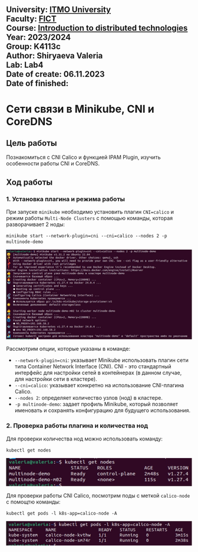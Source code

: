 University: [ITMO University](https://itmo.ru/ru/)  
Faculty: [FICT](https://fict.itmo.ru)  
Course: [Introduction to distributed technologies](https://github.com/itmo-ict-faculty/introduction-to-distributed-technologies)  
Year: 2023/2024  
Group: K4113c  
Author: Shiryaeva Valeria  
Lab: Lab4  
Date of create: 06.11.2023  
Date of finished: 
---
# Сети связи в Minikube, CNI и CoreDNS
## Цель работы
Познакомиться с CNI Calico и функцией IPAM Plugin, изучить особенности работы CNI и CoreDNS.
## Ход работы
### 1. Установка плагина и режима работы
При запуске `minikube` необходимо установить плагин `CNI=calico` и режим работы  `Multi-Node Clusters` с помощью команды, которая разворачивает 2 ноды:
```
minikube start --network-plugin=cni --cni=calico --nodes 2 -p multinode-demo
```

![minikube_start](/lab4/screenshots/minikube_start.jpg)

Рассмотрим опции, которые указаны в команде:
  - `--network-plugin=cni`: указывает Minikube использовать плагин сети типа Container Network Interface (CNI). CNI - это стандартный интерфейс для настройки сетей в контейнерах (в данном случае, для настройки сети в кластере).
  - `--cni=calico`: указывает конкретно на использование CNI-плагина Calico.
  - `--nodes 2`: определяет количество узлов (нод) в кластере.
  - `-p multinode-demo`: задает профиль Minikube, который позволяет именовать и сохранять конфигурацию для будущего использования.

### 2. Проверка работы плагина и количества нод
Для проверки количества нод можно использовать команду:
```
kubectl get nodes
```
![get_nodes](/lab4/screenshots/get_nodes.jpg)

Для проверки работы CNI Calico, посмотрим поды с меткой `calico-node` с помощтю команды:
```
kubectl get pods -l k8s-app=calico-node -A
```
![get_pods](/lab4/screenshots/get_pods.jpg)

